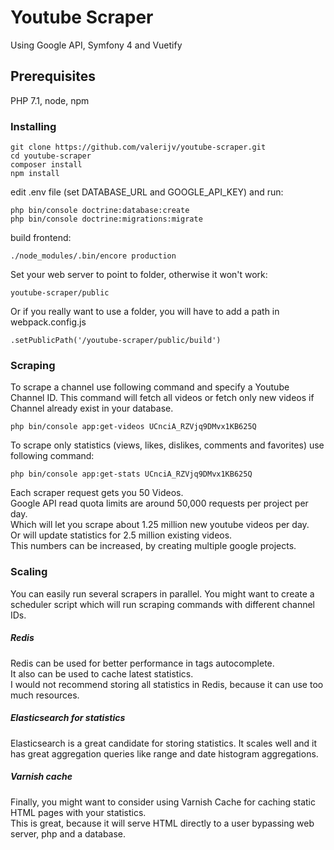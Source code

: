 # Youtube Scraper
Using Google API, Symfony 4 and Vuetify

## Prerequisites
PHP 7.1, node, npm

### Installing
```
git clone https://github.com/valerijv/youtube-scraper.git
cd youtube-scraper
composer install
npm install
```
edit .env file (set DATABASE_URL and GOOGLE_API_KEY) and run:
```
php bin/console doctrine:database:create
php bin/console doctrine:migrations:migrate

```
build frontend:
```
./node_modules/.bin/encore production
```

Set your web server to point to folder, otherwise it won't work:
```
youtube-scraper/public
```
Or if you really want to use a folder, you will have to add a path in webpack.config.js 
```
.setPublicPath('/youtube-scraper/public/build')
```


### Scraping
To scrape a channel use following command and specify a Youtube Channel ID. 
This command will fetch all videos or fetch only new videos if Channel already exist in your database. 
```
php bin/console app:get-videos UCnciA_RZVjq9DMvx1KB625Q
```

To scrape only statistics (views, likes, dislikes, comments and favorites) use following command:
```
php bin/console app:get-stats UCnciA_RZVjq9DMvx1KB625Q
```

Each scraper request gets you 50 Videos.  
Google API read quota limits are around 50,000 requests per project per day.  
Which will let you scrape about 1.25 million new youtube videos per day.  
Or will update statistics for 2.5 million existing videos.  
This numbers can be increased, by creating multiple google projects.  

### Scaling
You can easily run several scrapers in parallel. 
You might want to create a scheduler script which will run scraping commands with different channel IDs.  

##### Redis
Redis can be used for better performance in tags autocomplete.  
It also can be used to cache latest statistics.   
I would not recommend storing all statistics in Redis, because it can use too much resources.

##### Elasticsearch for statistics
Elasticsearch is a great candidate for storing statistics. 
It scales well and it has great aggregation queries like range and date histogram aggregations. 

##### Varnish cache
Finally, you might want to consider using Varnish Cache for caching static HTML pages with your statistics.  
This is great, because it will serve HTML directly to a user bypassing web server, php and a database.
